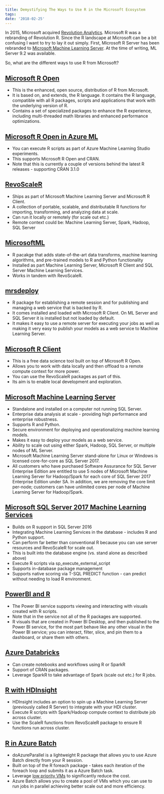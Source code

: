 ```yaml
---
title: Demystifying The Ways to Use R in the Microsoft Ecosystem
tags:
date: '2018-02-25'
---
```

In 2015, Microsoft acquired [Revolution Analytics](https://en.wikipedia.org/wiki/Revolution_Analytics). Microsoft R was a rebranding of Revolution R. Since the R landscape at Microsoft can be a bit confusing I want to try to lay it out simply. First, Microsoft R Server has been rebranded to [Microsoft Machine Learning Server](https://blogs.technet.microsoft.com/machinelearning/2017/09/25/introducing-microsoft-machine-learning-server-9-2-release/). At the time of writing, ML Server 9.2 was available. 

So, what are the different ways to use R from Microsoft?
<!--more-->
## [Microsoft R Open](https://mran.microsoft.com/open)
* This is the enhanced, open source, distribution of R from Microsoft. 
* It is based on, and extends, the R language. It contains the R language, compatible with all R packages, scripts and applications that work with the underlying version of R. 
* Contains a set of specialized packages to enhance the R experience, including multi-threaded math libraries and enhanced performance optimizations.

## [Microsoft R Open in Azure ML](https://docs.microsoft.com/en-us/azure/machine-learning/studio-module-reference/execute-r-script)
* You can execute R scripts as part of Azure Machine Learning Studio experiments. 
* This supports Microsoft R Open and CRAN. 
* Note that this is currently a couple of versions behind the latest R releases - supporting CRAN 3.1.0

## [RevoScaleR](https://docs.microsoft.com/en-us/machine-learning-server/r-reference/revoscaler/revoscaler)
* Ships as part of Microsoft Machine Learning Server and Microsoft R Client.
* A collection of portable, scalable, and distributable R functions for importing, transforming, and analyzing data at scale. 
* Can run it locally or remotely (for scale out etc.)
* Remote context could be: Machine Learning Server, Spark, Hadoop, SQL Server

## [MicrosoftML](https://docs.microsoft.com/en-us/machine-learning-server/r/concept-what-is-the-microsoftml-package)
* R pacakge that adds state-of-the-art data transforms, machine learning algorithms, and pre-trained models to R and Python functionality
* Installed as part Machine Learning Server, Microsoft R Client and SQL Server Machine Learning Services.
* Works in tandem with RevoScaleR.

## [mrsdeploy](https://docs.microsoft.com/en-us/machine-learning-server/r-reference/mrsdeploy/mrsdeploy-package)
* R package for establishing a remote session and for publishing and managing a web service that is backed by R.
* It comes installed and loaded with Microsoft R Client. On ML Server and SQL Server it is installed but not loaded by default.
* It makes it easy to use a remote server for executing your jobs as well as making it very easy to publish your models as a web service to Machine Learning Server.

## [Microsoft R Client](https://docs.microsoft.com/en-us/machine-learning-server/r-client/what-is-microsoft-r-client)
* This is a free data science tool built on top of Microsoft R Open.
* Allows you to work with data locally and then offload to a remote compute context for more power.
* You can use the RevoScaleR packages as part of this.
* Its aim is to enable local development and exploration.

## [Microsoft Machine Learning Server](https://docs.microsoft.com/en-us/machine-learning-server/what-is-machine-learning-server)
* Standalone and installed on a computer not running SQL Server.
* Enterprise data analysis at scale - providing high performance and enterprise robustness.
* Supports R and Python.
* Secure environment for deploying and operationalizing machine learning models.
* Makes it easy to deploy your models as a web service.
* Ability to scale out using either Spark, Hadoop, SQL Server, or multiple nodes of ML Server.
* Microsoft Machine Learning Server stand-alone for Linux or Windows is licensed core-for-core as SQL Server 2017.
* All customers who have purchased Software Assurance for SQL Server Enterprise Edition are entitled to use 5 nodes of Microsoft Machine Learning Server for Hadoop/Spark for each core of SQL Server 2017 Enterprise Edition under SA. In addition, we are removing the core limit per-node; customers can have unlimited cores per node of Machine Learning Server for Hadoop/Spark.

## [Microsoft SQL Server 2017 Machine Learning Services](https://docs.microsoft.com/en-us/sql/advanced-analytics/what-s-new-in-sql-server-machine-learning-services)
* Builds on R support in SQL Server 2016
* Integrating Machine Learning Services in the database - includes R and Python support.
* Can perform far better than conventional R because you can use server resources and RevoScaleR for scale out.
* This is built into the database engine (vs. stand alone as described above)
* Execute R scripts via sp_execute_external_script 
* Supports in-database package management
* Supports native scoring via T-SQL PREDICT function - can predict without needing to load R environment.

## [PowerBI and R](https://docs.microsoft.com/en-us/power-bi/service-r-visuals)
* The Power BI service supports viewing and interacting with visuals created with R scripts. 
* Note that in the service not all of the R packages are supported. 
* R visuals that are created in Power BI Desktop, and then published to the Power BI service, for the most part behave like any other visual in the Power BI service; you can interact, filter, slice, and pin them to a dashboard, or share them with others. 

## [Azure Databricks](https://docs.azuredatabricks.net/spark/latest/sparkr/overview.html)
* Can create notebooks and workflows using R or SparkR
* Support of CRAN packages.
* Leverage SparkR to take advantage of Spark (scale out etc.) for R jobs.

## [R with HDInsight](https://docs.microsoft.com/en-us/azure/hdinsight/r-server/r-server-get-started)
* HDInsight includes an option to spin up a Machine Learning Server (previously called R Server) to integrate with your HDI cluster.
* Execute R scripts with Spark/Hadoop compute context to distribute job across cluster.
* Use the ScaleR functions from RevoScaleR package to ensure R functions run across cluster.

## [R in Azure Batch](https://docs.microsoft.com/en-us/azure/batch/tutorial-r-doazureparallel)
* doAzureParallel is a lightweight R package that allows you to use Azure Batch directly from your R session.
* Built on top of the R foreach package - takes each iteration of the foreach loop and submits it as a Azure Batch task.
* Leverage [low priority VMs](https://azure.microsoft.com/en-us/blog/run-massive-r-jobs-in-azure-directly-from-r-studio-at-a-fraction-of-the-price/) to significantly reduce the cost.
* Azure Batch allows you to create a pool of VMs which you can use to run jobs in parallel achieving better scale out and more efficiency.




